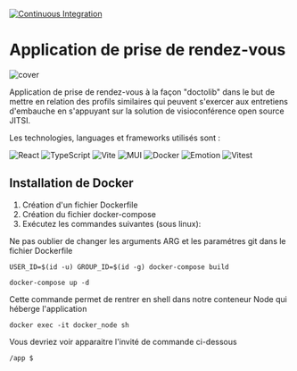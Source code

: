 [![Continuous Integration](https://github.com/ludibel/calendar/actions/workflows/CI.yml/badge.svg?branch=main)](https://github.com/ludibel/calendar/actions/workflows/CI.yml)

# Application de prise de rendez-vous

![cover](https://github.com/ludibel/calendar/public/calendar_availability.png)

Application de prise de rendez-vous à la façon "doctolib" dans le but de mettre en
relation des profils similaires qui peuvent s'exercer aux entretiens d'embauche en s'appuyant sur la solution de visioconférence open source JITSI.

Les technologies, languages et frameworks utilisés sont :

![React](https://img.shields.io/badge/react-%2320232a.svg?style=for-the-badge&logo=react&logoColor=%2361DAFB)
![TypeScript](https://img.shields.io/badge/typescript-%23007ACC.svg?style=for-the-badge&logo=typescript&logoColor=white)
![Vite](https://img.shields.io/badge/vite-%23646CFF.svg?style=for-the-badge&logo=vite&logoColor=white)
![MUI](https://img.shields.io/badge/MUI-%230081CB.svg?style=for-the-badge&logo=mui&logoColor=white)
![Docker](https://img.shields.io/badge/docker-%230db7ed.svg?style=for-the-badge&logo=docker&logoColor=white)
![Emotion](https://img.shields.io/badge/EMOTION-C43BAD.svg?style=for-the-badge&logo=&logoColor=white)
![Vitest](https://img.shields.io/badge/VITEST-729b1b.svg?style=for-the-badge&logo=''&logoColor=white)

## Installation de Docker

1. Création d'un fichier Dockerfile
2. Création du fichier docker-compose
3. Exécutez les commandes suivantes (sous linux):

Ne pas oublier de changer les arguments ARG et les paramétres git dans le fichier Dockerfile

```
USER_ID=$(id -u) GROUP_ID=$(id -g) docker-compose build
```

```
docker-compose up -d
```

Cette commande permet de rentrer en shell dans notre conteneur Node qui héberge l'application

```
docker exec -it docker_node sh
```

Vous devriez voir apparaitre l'invité de commande ci-dessous

```
/app $
```
